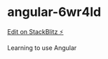 # angular-6wr4ld

[Edit on StackBlitz ⚡️](https://stackblitz.com/edit/angular-6wr4ld)

Learning to use Angular
